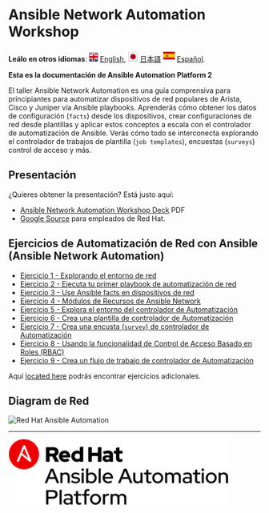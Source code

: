 # Ansible Network Automation Workshop

**Leálo en otros idiomas**: ![uk](https://github.com/ansible/workshops/raw/devel/images/uk.png) [English](README.md),  ![japan](https://github.com/ansible/workshops/raw/devel/images/japan.png) [日本語](README.ja.md) ![Español](../../images/es.png) [Español](README.es.md).

**Esta es la documentación de Ansible Automation Platform 2**

El taller Ansible Network Automation es una guía comprensiva para principiantes para automatizar dispositivos de red populares de Arista, Cisco y Juniper vía Ansible playbooks.
Aprenderás cómo obtener los datos de configuración (`facts`) desde los dispositivos, crear configuraciones de red desde plantillas y aplicar estos conceptos a escala con el controlador de automatización de Ansible. Verás cómo todo se interconecta explorando el controlador de trabajos de plantilla (`job templates`), encuestas (`surveys`) control de acceso y más.


## Presentación

¿Quieres obtener la presentación? Está justo aquí:
- [Ansible Network Automation Workshop Deck](https://ansible.github.io/workshops/decks/ansible_network.pdf) PDF
- [Google Source](https://docs.google.com/presentation/d/1PIT-kGAGMVEEK8PsuZCoyzFC5CIzLBwdnftnUsdUNWQ/edit?usp=sharing) para empleados de Red Hat.

## Ejercicios de Automatización de Red con Ansible (Ansible Network Automation)

* [Ejercicio 1 - Explorando el entorno de red](./1-explore/)
* [Ejercicio 2 - Ejecuta tu primer playbook de automatización de red](./2-first-playbook/)
* [Ejercicio 3 - Use Ansible facts en dispositivos de red](./3-facts/)
* [Ejercicio 4 - Módulos de Recursos de Ansible Network](./4-resource-module/)
* [Ejercicio 5 - Explora el entorno del controlador de Automatización](./5-explore-controller/)
* [Ejercicio 6 - Crea una plantilla de controlador de Automatización](./6-controller-job-template/)
* [Ejercicio 7 - Crea una encusta (`survey`) de controlador de Automatización](./7-controller-survey/)
* [Ejercicio 8 - Usando la funcionalidad de Control de Acceso Basado en Roles (RBAC)](./8-controller-rbac/)
* [Ejercicio 9 - Crea un flujo de trabajo de controlador de Automatización](./9-controller-workflow)

Aquí [located here](supplemental/) podrás encontrar ejercicios adicionales.

## Diagram de Red

![Red Hat Ansible Automation](https://github.com/ansible/workshops/blob/devel/images/ansible_network_diagram.png?raw=true)

---
![Red Hat Ansible Automation](https://github.com/ansible/workshops/blob/devel/images/rh-ansible-automation-platform.png?raw=true)
